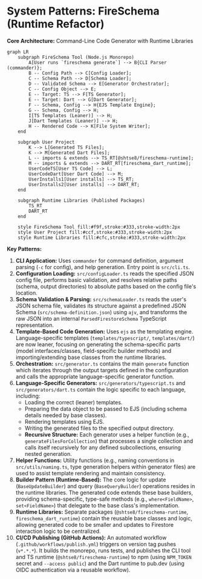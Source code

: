 # System Patterns: FireSchema (Runtime Refactor)

**Core Architecture:** Command-Line Code Generator with Runtime Libraries

```mermaid
graph LR
    subgraph FireSchema Tool (Node.js Monorepo)
        A[User runs `fireschema generate`] --> B{CLI Parser (commander)};
        B -- Config Path --> C[Config Loader];
        C -- Schema Path --> D[Schema Loader];
        D -- Validated Schema --> E[Generator Orchestrator];
        C -- Config Object --> E;
        E -- Target: TS --> F[TS Generator];
        E -- Target: Dart --> G[Dart Generator];
        F -- Schema, Config --> H{EJS Template Engine};
        G -- Schema, Config --> H;
        I[TS Templates (Leaner)] --> H;
        J[Dart Templates (Leaner)] --> H;
        H -- Rendered Code --> K[File System Writer];
    end

    subgraph User Project
        K --> L[Generated TS Files];
        K --> M[Generated Dart Files];
        L -- imports & extends --> TS_RT[@shtse8/fireschema-runtime];
        M -- imports & extends --> DART_RT[fireschema_dart_runtime];
        UserCodeTS[User TS Code] --> L;
        UserCodeDart[User Dart Code] --> M;
        UserInstalls1[User installs] --> TS_RT;
        UserInstalls2[User installs] --> DART_RT;
    end

    subgraph Runtime Libraries (Published Packages)
        TS_RT
        DART_RT
    end

    style FireSchema Tool fill:#f9f,stroke:#333,stroke-width:2px
    style User Project fill:#ccf,stroke:#333,stroke-width:2px
    style Runtime Libraries fill:#cfc,stroke:#333,stroke-width:2px
```

**Key Patterns:**

1. **CLI Application:** Uses `commander` for command definition, argument
   parsing (`-c` for config), and help generation. Entry point is `src/cli.ts`.
2. **Configuration Loading:** `src/configLoader.ts` reads the specified JSON
   config file, performs basic validation, and resolves relative paths (schema,
   output directories) to absolute paths based on the config file's location.
3. **Schema Validation & Parsing:** `src/schemaLoader.ts` reads the user's JSON
   schema file, validates its structure against a predefined JSON Schema
   (`src/schema-definition.json`) using `ajv`, and transforms the raw JSON into
   an internal `ParsedFirestoreSchema` TypeScript representation.
4. **Template-Based Code Generation:** Uses `ejs` as the templating engine.
   Language-specific templates (`templates/typescript/`, `templates/dart/`) are
   now leaner, focusing on generating the schema-specific parts (model
   interfaces/classes, field-specific builder methods) and importing/extending
   base classes from the runtime libraries.
5. **Orchestration:** `src/generator.ts` contains the main `generate` function
   which iterates through the output targets defined in the configuration and
   calls the appropriate language-specific generator function.
6. **Language-Specific Generators:** `src/generators/typescript.ts` and
   `src/generators/dart.ts` contain the logic specific to each language,
   including:
   - Loading the correct (leaner) templates.
   - Preparing the data object to be passed to EJS (including schema details
     needed by base classes).
   - Rendering templates using EJS.
   - Writing the generated files to the specified output directory.
   - **Recursive Structure:** Each generator uses a helper function (e.g.,
     `generateFilesForCollection`) that processes a single collection and calls
     itself recursively for any defined subcollections, ensuring nested
     generation.
7. **Helper Functions:** Utility functions (e.g., naming conventions in
   `src/utils/naming.ts`, type generation helpers within generator files) are
   used to assist template rendering and maintain consistency.
8. **Builder Pattern (Runtime-Based):** The core logic for update
   (`BaseUpdateBuilder`) and query (`BaseQueryBuilder`) operations resides in
   the runtime libraries. The generated code extends these base builders,
   providing schema-specific, type-safe methods (e.g., `where<FieldName>`,
   `set<FieldName>`) that delegate to the base class's implementation.
9. **Runtime Libraries:** Separate packages (`@shtse8/fireschema-runtime`,
   `fireschema_dart_runtime`) contain the reusable base classes and logic,
   allowing generated code to be smaller and updates to Firestore interaction
   logic to be centralized.
10. **CI/CD Publishing (GitHub Actions):** An automated workflow
    (`.github/workflows/publish.yml`) triggers on version tag pushes (`v*.*.*`).
    It builds the monorepo, runs tests, and publishes the CLI tool and TS
    runtime (`@shtse8/fireschema-runtime`) to npm (using `NPM_TOKEN` secret and
    `--access public`) and the Dart runtime to pub.dev (using OIDC
    authentication via a reusable workflow).
